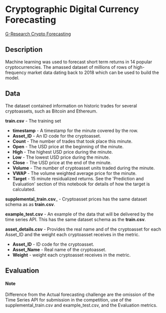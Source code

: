 # Cryptographic Digital Currency Forecasting

[G-Research Crypto Forecasting](https://www.kaggle.com/c/g-research-crypto-forecasting/overview)

## Description

Machine learning was used to forecast short term returns in 14 popular cryptocurrencies. The amassed dataset of millions of rows of high-frequency market data dating back to 2018 which can be used to build the model.

## Data

The dataset contained information on historic trades for several cryptoassets, such as Bitcoin and Ethereum. 

__train.csv__ - The training set

- __timestamp__ - A timestamp for the minute covered by the row.
- __Asset_ID__ - An ID code for the cryptoasset.
- __Count__ - The number of trades that took place this minute.
- __Open__ - The USD price at the beginning of the minute.
- __High__ - The highest USD price during the minute.
- __Low__ - The lowest USD price during the minute.
- __Close__ - The USD price at the end of the minute.
- __Volume__ - The number of cryptoasset units traded during the minute.
- __VWAP__ - The volume weighted average price for the minute.
- __Target__ - 15 minute residualized returns. See the 'Prediction and Evaluation' section of this notebook for details of how the target is calculated.


__supplemental_train.csv___ - Cryptoasset prices has the same dataset schema as as __train.csv__.

__example_test.csv__ - An example of the data that will be delivered by the time series API. This has the same dataset schema as the __train.csv__.

__asset_details.csv__ - Provides the real name and of the cryptoasset for each Asset_ID and the weight each cryptoasset receives in the metric.
- __Asset_ID__ - ID code for the cryptoasset.
- __Asset_Name__ - Real name of the cryptoasset.
- __Weight__ - weight each cryptoasset receives in the metric.


## Evaluation


#### Note

Difference from the Actual forecasting challenge are the omission of the Time Series API for submission in the competition, use of the supplemental_train.csv and example_test.csv, and the Evaluation metrics.


